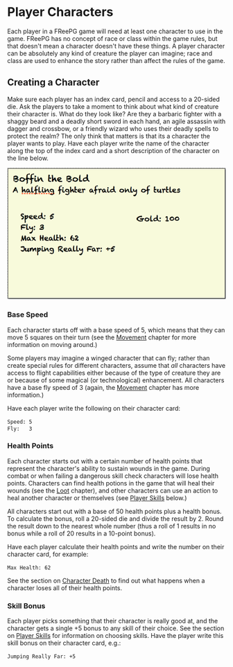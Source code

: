 # Player Characters #

Each player in a FReePG game will need at least one character to use in 
the game. FReePG has no concept of race or class within the game rules, 
but that doesn't mean a character doesn't have these things. A player 
character can be absolutely any kind of creature the player can imagine; 
race and class are used to enhance the story rather than affect the 
rules of the game.

## Creating a Character ##

Make sure each player has an index card, pencil and access to a 20-sided 
die. Ask the players to take a moment to think about what kind of 
creature their character is. What do they look like? Are they a barbaric 
fighter with a shaggy beard and a deadly short sword in each hand, an 
agile assassin with dagger and crossbow, or a friendly wizard who uses 
their deadly spells to protect the realm? The only think that matters is 
that its a character the player wants to play. Have each player write 
the name of the character along the top of the index card and a short 
description of the character on the line below.

![Sample Completed Character Card](02-Player-Characters/Sample-Character-Card.png)

### Base Speed ###

Each character starts off with a base speed of 5, which means that they 
can move 5 squares on their turn (see the [Movement](#movement) chapter 
for more information on moving around.)

Some players may imagine a winged character that can fly; rather than 
create special rules for different characters, assume that *all* 
characters have access to flight capabilities either because of the type 
of creature they are or because of some magical (or technological) 
enhancement. All characters have a base fly speed of 3 (again, the 
[Movement](#movement) chapter has more information.)

Have each player write the following on their character card:

    Speed: 5
    Fly:   3

### Health Points ###

Each character starts out with a certain number of health points that 
represent the character's ability to sustain wounds in the game. During 
combat or when failing a dangerous skill check characters will lose 
health points. Characters can find health potions in the game that will 
heal their wounds (see the [Loot](#loot) chapter), and other characters 
can use an action to heal another character or themselves (see [Player 
Skills](#player-skills) below.)

All characters start out with a base of 50 health points plus a health 
bonus. To calculate the bonus, roll a 20-sided die and divide the result 
by 2. Round the result down to the nearest whole number (thus a roll of 
1 results in no bonus while a roll of 20 results in a 10-point bonus).

Have each player calculate their health points and write the number on 
their character card, for example:

    Max Health: 62

See the section on [Character Death](#character-death) to find out what 
happens when a character loses all of their health points.

### Skill Bonus ###

Each player picks something that their character is really good at, and 
the character gets a single +5 bonus to any skill of their choice. See 
the section on [Player Skills](#player-skills) for information on 
choosing skills. Have the player write this skill bonus on their 
character card, e.g.:

    Jumping Really Far: +5
